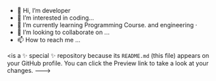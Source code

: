 - 👋 Hi, I’m  developer
- 👀 I’m interested in coding...
- 🌱 I’m currently learning Programming Course. and engineering ·
- 💞️ I’m looking to collaborate on ...
- 📫 How to reach me ...

<is a ✨ special ✨ repository because its `README.md` (this file) appears on your GitHub profile.
You can click the Preview link to take a look at your changes.
--->
